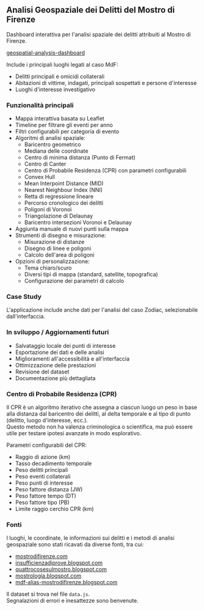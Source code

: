 ## Analisi Geospaziale dei Delitti del Mostro di Firenze

Dashboard interattiva per l'analisi spaziale dei delitti attribuiti al Mostro di Firenze.

[geospatial-analysis-dashboard](https://xposterjb.github.io/geospatial-analysis-dashboard/)

Include i principali luoghi legati al caso MdF:

- Delitti principali e omicidi collaterali  
- Abitazioni di vittime, indagati, principali sospettati e persone d'interesse  
- Luoghi d'interesse investigativo

### Funzionalità principali

- Mappa interattiva basata su Leaflet  
- Timeline per filtrare gli eventi per anno  
- Filtri configurabili per categoria di evento  
- Algoritmi di analisi spaziale:
  - Baricentro geometrico  
  - Mediana delle coordinate  
  - Centro di minima distanza (Punto di Fermat)  
  - Centro di Canter  
  - Centro di Probabile Residenza (CPR) con parametri configurabili  
  - Convex Hull  
  - Mean Interpoint Distance (MID)  
  - Nearest Neighbour Index (NNI)
  - Retta di regressione lineare
  - Percorso cronologico dei delitti
  - Poligoni di Voronoi
  - Triangolazione di Delaunay
  - Baricentro intersezioni Voronoi e Delaunay
- Aggiunta manuale di nuovi punti sulla mappa
- Strumenti di disegno e misurazione:
  - Misurazione di distanze
  - Disegno di linee e poligoni
  - Calcolo dell'area di poligoni
- Opzioni di personalizzazione:
  - Tema chiaro/scuro
  - Diversi tipi di mappa (standard, satellite, topografica)
  - Configurazione dei parametri di calcolo

### Case Study

L'applicazione include anche dati per l'analisi del caso Zodiac, selezionabile dall'interfaccia.

### In sviluppo / Aggiornamenti futuri

- Salvataggio locale dei punti di interesse  
- Esportazione dei dati e delle analisi  
- Miglioramenti all'accessibilità e all'interfaccia  
- Ottimizzazione delle prestazioni  
- Revisione del dataset  
- Documentazione più dettagliata

### Centro di Probabile Residenza (CPR)

Il CPR è un algoritmo iterativo che assegna a ciascun luogo un peso in base alla distanza dal baricentro dei delitti, al delta temporale e al tipo di punto (delitto, luogo d'interesse, ecc.).  
Questo metodo non ha valenza criminologica o scientifica, ma può essere utile per testare ipotesi avanzate in modo esplorativo.

Parametri configurabili del CPR:
- Raggio di azione (km)
- Tasso decadimento temporale
- Peso delitti principali
- Peso eventi collaterali
- Peso punti di interesse
- Peso fattore distanza (JW)
- Peso fattore tempo (DT)
- Peso fattore tipo (PB)
- Limite raggio cerchio CPR (km)

### Fonti

I luoghi, le coordinate, le informazioni sui delitti e i metodi di analisi geospaziale sono stati ricavati da diverse fonti, tra cui:

- [mostrodifirenze.com](https://www.mostrodifirenze.com/)  
- [insufficienzadiprove.blogspot.com](https://insufficienzadiprove.blogspot.com/)  
- [quattrocosesulmostro.blogspot.com](https://quattrocosesulmostro.blogspot.com/)  
- [mostrologia.blogspot.com](https://mostrologia.blogspot.com/)  
- [mdf-alias-mostrodifirenze.blogspot.com](https://mdf-alias-mostrodifirenze.blogspot.com/)

Il dataset si trova nel file `data.js`.  
Segnalazioni di errori e inesattezze sono benvenute.
